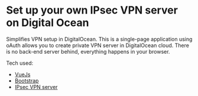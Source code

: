 # Set up your own IPsec VPN server on Digital Ocean
Simplifies VPN setup in DigitalOcean. This is a single-page application using oAuth allows you to create private VPN server in DigitalOcean cloud. There is no back-end server behind, everything happens in your browser.

Tech used:

* [VueJs](https://github.com/vuejs/vue)
* [Bootstrap](https://github.com/twbs/bootstrap)
* [IPsec VPN server](https://github.com/hwdsl2/docker-ipsec-vpn-server)
